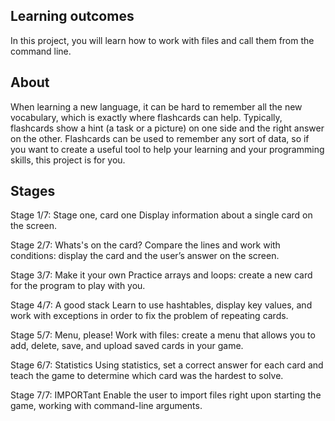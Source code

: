 
## Learning outcomes

In this project, you will learn how to work with files and call them from the command line.

## About

When learning a new language, it can be hard to remember all the new vocabulary, which is exactly where flashcards can help. Typically, flashcards show a hint (a task or a picture) on one side and the right answer on the other. Flashcards can be used to remember any sort of data, so if you want to create a useful tool to help your learning and your programming skills, this project is for you.

## Stages

Stage 1/7: Stage one, card one
Display information about a single card on the screen.

Stage 2/7: Whats's on the card?
Compare the lines and work with conditions: display the card and the user’s answer on the screen.

Stage 3/7: Make it your own
Practice arrays and loops: create a new card for the program to play with you.

Stage 4/7: A good stack
Learn to use hashtables, display key values, and work with exceptions in order to fix the problem of repeating cards.

Stage 5/7: Menu, please!
Work with files: create a menu that allows you to add, delete, save, and upload saved cards in your game.

Stage 6/7: Statistics
Using statistics, set a correct answer for each card and teach the game to determine which card was the hardest to solve.

Stage 7/7: IMPORTant
Enable the user to import files right upon starting the game, working with command-line arguments. 
